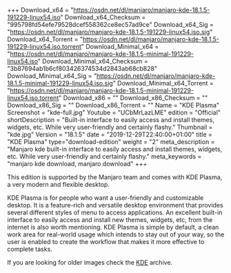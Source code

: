 +++
Download_x64 = "https://osdn.net/dl/manjaro/manjaro-kde-18.1.5-191229-linux54.iso"
Download_x64_Checksum = "995798fd54efe79528dcef558362ce8ec57ad9ce"
Download_x64_Sig = "https://osdn.net/dl/manjaro/manjaro-kde-18.1.5-191229-linux54.iso.sig"
Download_x64_Torrent = "https://osdn.net/dl/manjaro/manjaro-kde-18.1.5-191229-linux54.iso.torrent"
Download_Minimal_x64 = "https://osdn.net/dl/manjaro/manjaro-kde-18.1.5-minimal-191229-linux54.iso"
Download_Minimal_x64_Checksum = "3b87694ab1b6cf803426374534d2843ab68cb828"
Download_Minimal_x64_Sig = "https://osdn.net/dl/manjaro/manjaro-kde-18.1.5-minimal-191229-linux54.iso.sig"
Download_Minimal_x64_Torrent = "https://osdn.net/dl/manjaro/manjaro-kde-18.1.5-minimal-191229-linux54.iso.torrent"
Download_x86 = ""
Download_x86_Checksum = ""
Download_x86_Sig = ""
Download_x86_Torrent = ""
Name = "KDE Plasma"
Screenshot = "kde-full.jpg"
Youtube = "UCbMrLazLME"
edition = "Official"
shortDescription = "Built-in interface to easily access and install themes, widgets, etc. While very user-friendly and certainly flashy."
Thumbnail = "kde.jpg"
Version = "18.1.5"
date = "2019-12-29T22:40:00+01:00"
title = "KDE Plasma"
type="download-edition"
weight = "2"
meta_description = "Manjaro kde built-in interface to easily access and install themes, widgets, etc. While very user-friendly and certainly flashy."
meta_keywords = "manjaro kde download, manjaro download"
+++

This edition is supported by the Manjaro team and comes with KDE Plasma, a very modern and flexible desktop.

KDE Plasma is for people who want a user-friendly and customizable desktop. It is a feature-rich and versatile desktop environment that provides several different styles of menu to access applications. An excellent built-in interface to easily access and install new themes, widgets, etc, from the internet is also worth mentioning. KDE Plasma is simple by default, a clean work area for real-world usage which intends to stay out of your way, so the user is enabled to create the workflow that makes it more effective to complete tasks.

If you are looking for older images check the [KDE](https://osdn.net/projects/manjaro-archive/storage/kde/) archive.
